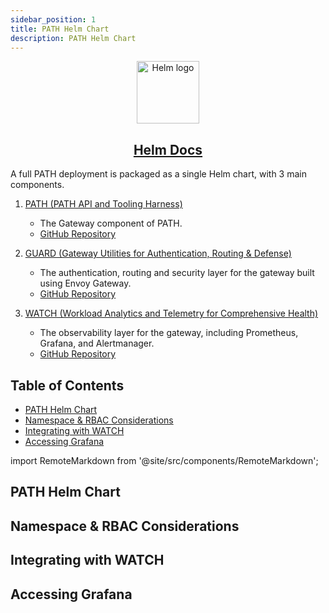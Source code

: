 ```yaml
---
sidebar_position: 1
title: PATH Helm Chart
description: PATH Helm Chart
---
```


<div align="center">
  <a href="https://helm.sh/docs/">
    <img src="https://www.redhat.com/rhdc/managed-files/helm.svg" alt="Helm logo" width="100"/>
  </a>
  <br/>
  <a href="https://helm.sh/docs/">
    <h2>Helm Docs</h2>
  </a>
</div>

A full PATH deployment is packaged as a single Helm chart, with 3 main components.

1. [PATH (PATH API and Tooling Harness)](1_path.md)

   - The Gateway component of PATH.
   - [GitHub Repository](https://github.com/buildwithgrove/helm-charts/charts/path)

2. [GUARD (Gateway Utilities for Authentication, Routing & Defense)](2_guard.md)

   - The authentication, routing and security layer for the gateway built using Envoy Gateway.
   - [GitHub Repository](https://github.com/buildwithgrove/helm-charts/charts/guard)

3. [WATCH (Workload Analytics and Telemetry for Comprehensive Health)](3_watch.md)

   - The observability layer for the gateway, including Prometheus, Grafana, and Alertmanager.
   - [GitHub Repository](https://github.com/buildwithgrove/helm-charts/charts/watch)

## Table of Contents <!-- omit in toc -->

- [PATH Helm Chart](#path-helm-chart)
- [Namespace \& RBAC Considerations](#namespace--rbac-considerations)
- [Integrating with WATCH](#integrating-with-watch)
- [Accessing Grafana](#accessing-grafana)

import RemoteMarkdown from '@site/src/components/RemoteMarkdown';

## PATH Helm Chart

<RemoteMarkdown src="https://raw.githubusercontent.com/buildwithgrove/helm-charts/refs/heads/main/charts/path/README.md" />

## Namespace & RBAC Considerations

<RemoteMarkdown src="https://raw.githubusercontent.com/buildwithgrove/helm-charts/refs/heads/main/charts/path/docs/namespace-rbac-considerations.md" />

## Integrating with WATCH

<RemoteMarkdown src="https://raw.githubusercontent.com/buildwithgrove/helm-charts/refs/heads/main/charts/path/docs/path-watch-integration-guide.md" />

## Accessing Grafana

<RemoteMarkdown src="https://raw.githubusercontent.com/buildwithgrove/helm-charts/refs/heads/main/charts/path/docs/path-accessing-grafana.md" />
